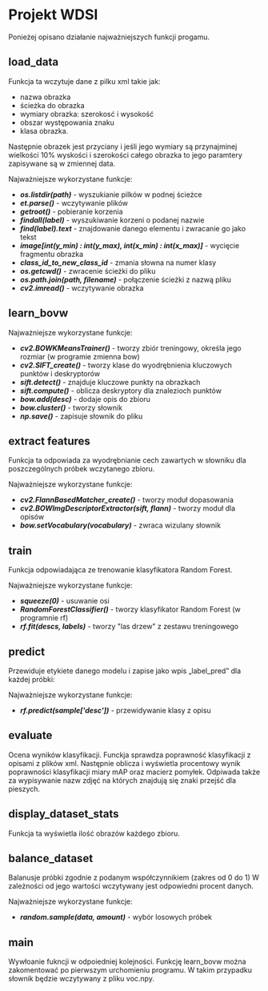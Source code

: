 # Projekt WDSI
Ponieżej opisano działanie najważniejszych funkcji progamu.
## load_data
Funkcja ta wczytuje dane z pilku xml takie jak:
- nazwa obrazka
- ścieżka do obrazka  
- wymiary obrazka: szerokosć i wysokość
- obszar występowania znaku  
- klasa obrazka.

Następnie obrazek jest przyciany i jeśli jego wymiary są przynajminej wielkości 10% wyskości i szerokości całego obrazka to
jego paramtery zapisywane są w zmiennej data.

Najważniejsze wykorzystane funkcje:
- ***os.listdir(path)*** - wyszukianie pilków w podnej ścieżce
- ***et.parse()*** - wczytywanie plików
- ***getroot()*** - pobieranie korzenia
- ***findall(label)*** - wyszukiwanie korzeni o podanej nazwie
- ***find(label).text*** - znajdowanie danego elementu i zwracanie go jako tekst
- ***image[int(y_min) : int(y_max), int(x_min) : int(x_max)]*** - wycięcie fragmentu obrazka
- ***class_id_to_new_class_id*** - zmania słowna na numer klasy 
- ***os.getcwd()*** - zwracenie ścieżki do pliku
- ***os.path.join(path, filename)*** - połączenie ścieżki z nazwą pliku
- ***cv2.imread()*** - wczytywanie obrazka


## learn_bovw

Najważniejsze wykorzystane funkcje:
- ***cv2.BOWKMeansTrainer()*** - tworzy zbiór treningowy, określa jego rozmiar (w programie zmienna bow)
- ***cv2.SIFT_create()*** - tworzy klase do wyodrębnienia kluczowych punktów i deskryptorów
- ***sift.detect()*** - znajduje kluczowe punkty na obrazkach
- ***sift.compute()*** - oblicza deskryptory dla znalezioch punktów
- ***bow.add(desc)*** - dodaje opis do zbioru 
- ***bow.cluster()*** - tworzy słownik
- ***np.save()*** - zapisuje słownik do pliku
## extract features
Funkcja ta odpowiada za wyodrębnianie cech zawartych w słowniku dla poszczególnych próbek wczytanego zbioru.


Najważniejsze wykorzystane funkcje:
- ***cv2.FlannBasedMatcher_create()***  - tworzy moduł dopasowania
- ***cv2.BOWImgDescriptorExtractor(sift, flann)*** - tworzy moduł dla opisów
- ***bow.setVocabulary(vocabulary)*** - zwraca wizulany słownik

## train
Funkcja odpowiadająca ze trenowanie klasyfikatora Random Forest.

Najważniejsze wykorzystane funkcje:
- ***squeeze(0)*** - usuwanie osi
- ***RandomForestClassifier()*** - tworzy klasyfikator Random Forest (w programnie rf)
- ***rf.fit(descs, labels)*** - tworzy "las drzew" z zestawu treningowego
## predict
Przewiduje etykiete danego modelu i zapise jako wpis „label_pred” dla każdej próbki:

Najważniejsze wykorzystane funkcje:
- ***rf.predict(sample['desc'])*** - przewidywanie klasy z opisu 

## evaluate
Ocena wyników klasyfikacji. Funckja sprawdza poprawność klasyfikacji z opisami z plików xml.
Następnie oblicza i wyświetla procentowy wynik poprawności klasyfikacji miary mAP oraz macierz pomyłek.
Odpiwada także za wypisywanie nazw zdjęć na których znajdują się znaki przejść dla pieszych.
## display_dataset_stats
Funkcja ta wyświetla ilość obrazów każdego zbioru.
## balance_dataset
Balanusje próbki zgodnie z podanym współczynnikiem (zakres od 0 do 1)
W zależności od jego wartości wczytywany jest odpowiedni procent danych.

Najważniejsze wykorzystane funkcje:
- ***random.sample(data, amount)*** - wybór losowych próbek 
## main
Wywłoanie fukncji w odpoiedniej kolejności.
Funkcję learn_bovw można zakomentować po pierwszym urchomieniu programu.
W takim przypadku słownik będzie wczytywany z pliku voc.npy.
